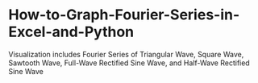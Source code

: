 # How-to-Graph-Fourier-Series-in-Excel-and-Python
Visualization includes Fourier Series of Triangular Wave, Square Wave, Sawtooth Wave, Full-Wave Rectified Sine Wave, and Half-Wave Rectified Sine Wave
